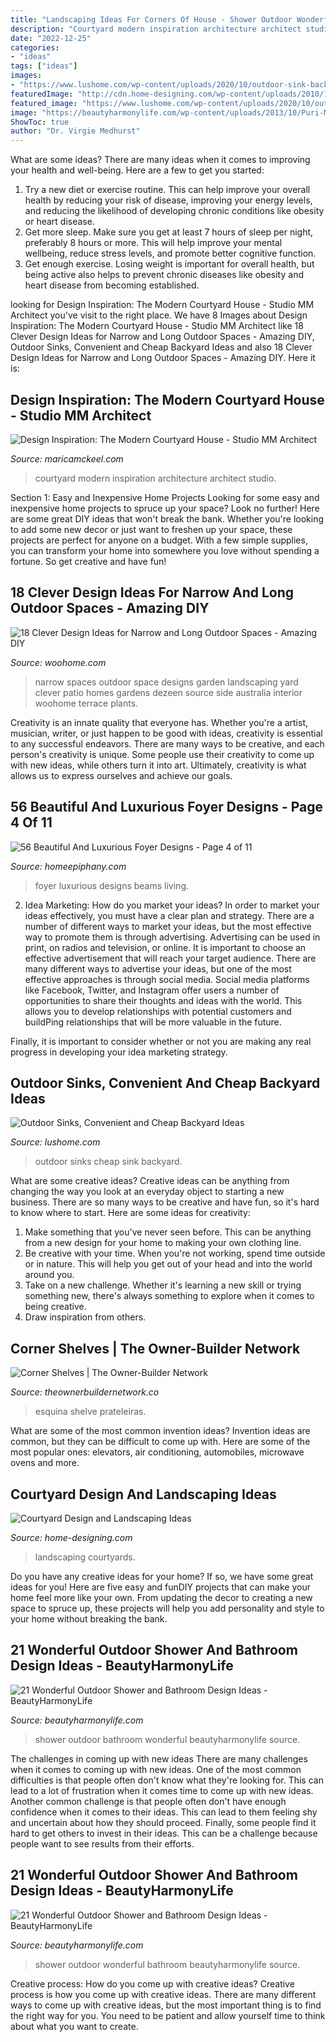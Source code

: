 ```yaml
---
title: "Landscaping Ideas For Corners Of House - Shower Outdoor Wonderful Bathroom Beautyharmonylife Source"
description: "Courtyard modern inspiration architecture architect studio"
date: "2022-12-25"
categories:
- "ideas"
tags: ["ideas"]
images:
- "https://www.lushome.com/wp-content/uploads/2020/10/outdoor-sink-backyard-ideas-2.jpg"
featuredImage: "http://cdn.home-designing.com/wp-content/uploads/2010/10/Central-Courtyard-beautiful-designs-by-Zorrodesigns.jpg"
featured_image: "https://www.lushome.com/wp-content/uploads/2020/10/outdoor-sink-backyard-ideas-2.jpg"
image: "https://beautyharmonylife.com/wp-content/uploads/2013/10/Puri-Mangga-Outdoor-Shower.jpg"
ShowToc: true
author: "Dr. Virgie Medhurst"
---
```



What are some ideas?
There are many ideas when it comes to improving your health and well-being. Here are a few to get you started: 
1. Try a new diet or exercise routine. This can help improve your overall health by reducing your risk of disease, improving your energy levels, and reducing the likelihood of developing chronic conditions like obesity or heart disease. 
2. Get more sleep. Make sure you get at least 7 hours of sleep per night, preferably 8 hours or more. This will help improve your mental wellbeing, reduce stress levels, and promote better cognitive function. 
3. Get enough exercise. Losing weight is important for overall health, but being active also helps to prevent chronic diseases like obesity and heart disease from becoming established.

	

		
looking for Design Inspiration: The Modern Courtyard House - Studio MM Architect you've visit to the right place. We have 8 Images about Design Inspiration: The Modern Courtyard House - Studio MM Architect like 18 Clever Design Ideas for Narrow and Long Outdoor Spaces - Amazing DIY, Outdoor Sinks, Convenient and Cheap Backyard Ideas and also 18 Clever Design Ideas for Narrow and Long Outdoor Spaces - Amazing DIY. Here it is:
		
    
## Design Inspiration: The Modern Courtyard House - Studio MM Architect

<img loading=lazy src="http://maricamckeel.com/wp-content/uploads/2014/08/LakesideRetreat_Warchol2.jpg" onerror="this.onerror=null;this.src='https://tse1.mm.bing.net/th?id=OIP.2DjJYrNnYnp24_w2Pq6XRwHaE7&amp;pid=15.1';" alt="Design Inspiration: The Modern Courtyard House - Studio MM Architect">

_Source: maricamckeel.com_

>courtyard modern inspiration architecture architect studio. 

	

Section 1: Easy and Inexpensive Home Projects
Looking for some easy and inexpensive home projects to spruce up your space? Look no further! Here are some great DIY ideas that won't break the bank.
Whether you're looking to add some new decor or just want to freshen up your space, these projects are perfect for anyone on a budget. With a few simple supplies, you can transform your home into somewhere you love without spending a fortune. So get creative and have fun!

    
## 18 Clever Design Ideas For Narrow And Long Outdoor Spaces - Amazing DIY

<img loading=lazy src="http://www.woohome.com/wp-content/uploads/2015/03/narrow-space-designs-woohome-18.jpg" onerror="this.onerror=null;this.src='https://tse1.mm.bing.net/th?id=OIP.PjdJzRPvTU0llO0Z56503wHaLH&amp;pid=15.1';" alt="18 Clever Design Ideas for Narrow and Long Outdoor Spaces - Amazing DIY">

_Source: woohome.com_

>narrow spaces outdoor space designs garden landscaping yard clever patio homes gardens dezeen source side australia interior woohome terrace plants. 

	

Creativity is an innate quality that everyone has. Whether you're a artist, musician, writer, or just happen to be good with ideas, creativity is essential to any successful endeavors. There are many ways to be creative, and each person's creativity is unique. Some people use their creativity to come up with new ideas, while others turn it into art. Ultimately, creativity is what allows us to express ourselves and achieve our goals.

    
## 56 Beautiful And Luxurious Foyer Designs - Page 4 Of 11

<img loading=lazy src="https://homeepiphany.com/wp-content/uploads/2015/10/56-Beautiful-And-Luxurious-Foyer-Designs-19.jpg" onerror="this.onerror=null;this.src='https://tse3.mm.bing.net/th?id=OIP.6VFW1-DLjicUEQfnFDAdbAHaLJ&amp;pid=15.1';" alt="56 Beautiful And Luxurious Foyer Designs - Page 4 of 11">

_Source: homeepiphany.com_

>foyer luxurious designs beams living. 

	

2. Idea Marketing: How do you market your ideas?
In order to market your ideas effectively, you must have a clear plan and strategy. There are a number of different ways to market your ideas, but the most effective way to promote them is through advertising. Advertising can be used in print, on radios and television, or online. It is important to choose an effective advertisement that will reach your target audience.
There are many different ways to advertise your ideas, but one of the most effective approaches is through social media. Social media platforms like Facebook, Twitter, and Instagram offer users a number of opportunities to share their thoughts and ideas with the world. This allows you to develop relationships with potential customers and buildPing relationships that will be more valuable in the future.

Finally, it is important to consider whether or not you are making any real progress in developing your idea marketing strategy.

    
## Outdoor Sinks, Convenient And Cheap Backyard Ideas

<img loading=lazy src="https://www.lushome.com/wp-content/uploads/2020/10/outdoor-sink-backyard-ideas-2.jpg" onerror="this.onerror=null;this.src='https://tse2.mm.bing.net/th?id=OIP.dA5sl6tmBLXd8Q4zQys4KwHaJ3&amp;pid=15.1';" alt="Outdoor Sinks, Convenient and Cheap Backyard Ideas">

_Source: lushome.com_

>outdoor sinks cheap sink backyard. 

	

What are some creative ideas?
Creative ideas can be anything from changing the way you look at an everyday object to starting a new business. There are so many ways to be creative and have fun, so it's hard to know where to start. Here are some ideas for creativity: 
1. Make something that you've never seen before. This can be anything from a new design for your home to making your own clothing line. 
2. Be creative with your time. When you're not working, spend time outside or in nature. This will help you get out of your head and into the world around you. 
3. Take on a new challenge. Whether it's learning a new skill or trying something new, there's always something to explore when it comes to being creative. 
4. Draw inspiration from others.

    
## Corner Shelves | The Owner-Builder Network

<img loading=lazy src="https://theownerbuildernetwork.co/wp-content/uploads/2014/01/corner_shelves15.jpg" onerror="this.onerror=null;this.src='https://tse1.mm.bing.net/th?id=OIP.RxXHsancBKA-CS3LxdnlTQHaLF&amp;pid=15.1';" alt="Corner Shelves | The Owner-Builder Network">

_Source: theownerbuildernetwork.co_

>esquina shelve prateleiras. 

	

What are some of the most common invention ideas?
Invention ideas are common, but they can be difficult to come up with. Here are some of the most popular ones: elevators, air conditioning, automobiles, microwave ovens and more.

    
## Courtyard Design And Landscaping Ideas

<img loading=lazy src="http://cdn.home-designing.com/wp-content/uploads/2010/10/Central-Courtyard-beautiful-designs-by-Zorrodesigns.jpg" onerror="this.onerror=null;this.src='https://tse2.mm.bing.net/th?id=OIP.00AVED_9FoX5MxL9r3ZxVgHaLH&amp;pid=15.1';" alt="Courtyard Design and Landscaping Ideas">

_Source: home-designing.com_

>landscaping courtyards. 

	

Do you have any creative ideas for your home? If so, we have some great ideas for you! Here are five easy and funDIY projects that can make your home feel more like your own. From updating the decor to creating a new space to spruce up, these projects will help you add personality and style to your home without breaking the bank.

    
## 21 Wonderful Outdoor Shower And Bathroom Design Ideas - BeautyHarmonyLife

<img loading=lazy src="https://beautyharmonylife.com/wp-content/uploads/2013/10/Puri-Mangga-Outdoor-Shower.jpg" onerror="this.onerror=null;this.src='https://tse1.mm.bing.net/th?id=OIP.QK-0Yad32DwXvniYEiSdqgHaLH&amp;pid=15.1';" alt="21 Wonderful Outdoor Shower and Bathroom Design Ideas - BeautyHarmonyLife">

_Source: beautyharmonylife.com_

>shower outdoor bathroom wonderful beautyharmonylife source. 

	

The challenges in coming up with new ideas
There are many challenges when it comes to coming up with new ideas. One of the most common difficulties is that people often don't know what they're looking for. This can lead to a lot of frustration when it comes time to come up with new ideas. Another common challenge is that people often don't have enough confidence when it comes to their ideas. This can lead to them feeling shy and uncertain about how they should proceed. Finally, some people find it hard to get others to invest in their ideas. This can be a challenge because people want to see results from their efforts.

    
## 21 Wonderful Outdoor Shower And Bathroom Design Ideas - BeautyHarmonyLife

<img loading=lazy src="https://beautyharmonylife.com/wp-content/uploads/2013/10/4f4b317fb94ab.jpg" onerror="this.onerror=null;this.src='https://tse2.mm.bing.net/th?id=OIP.hkbEkrtD6laufFW0J3wJYQHaLI&amp;pid=15.1';" alt="21 Wonderful Outdoor Shower and Bathroom Design Ideas - BeautyHarmonyLife">

_Source: beautyharmonylife.com_

>shower outdoor wonderful bathroom beautyharmonylife source. 

	

Creative process: How do you come up with creative ideas?
Creative process is how you come up with creative ideas. There are many different ways to come up with creative ideas, but the most important thing is to find the right way for you. You need to be patient and allow yourself time to think about what you want to create.

